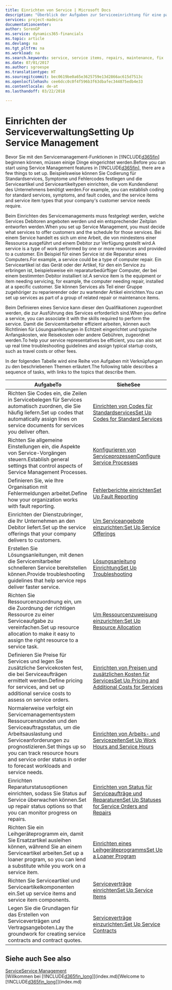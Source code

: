 ```yaml
---
title: Einrichten von Service | Microsoft Docs
description: "Überblick der Aufgaben zur Serviceeinrichtung für eine passende Serviceverwaltungsmethode für Ihre Organisation."
services: project-madeira
documentationcenter: 
author: SorenGP
ms.service: dynamics365-financials
ms.topic: article
ms.devlang: na
ms.tgt_pltfrm: na
ms.workload: na
ms.search.keywords: service, service items, repairs, maintenance, fix
ms.date: 07/01/2017
ms.author: sgroespe
ms.translationtype: HT
ms.sourcegitcommit: bec0619be0a65e3625759e13d2866ac615d7513c
ms.openlocfilehash: cee6dcc0c0f4f596b3f63dbafec344875edb4e33
ms.contentlocale: de-at
ms.lasthandoff: 03/22/2018

---
```


# <a name="setting-up-service-management"></a><span data-ttu-id="bdbcb-103">Einrichten der Serviceverwaltung</span><span class="sxs-lookup"><span data-stu-id="bdbcb-103">Setting Up Service Management</span></span>
<span data-ttu-id="bdbcb-104">Bevor Sie mit den Servicemanagement-Funktionen in [!INCLUDE[d365fin](includes/d365fin_md.md)] beginnen können, müssen einige Dinge eingerichtet werden.</span><span class="sxs-lookup"><span data-stu-id="bdbcb-104">Before you can start using Service Management features in [!INCLUDE[d365fin](includes/d365fin_md.md)], there are a few things to set up.</span></span> <span data-ttu-id="bdbcb-105">Beispielsweise können Sie Codierung für Standardservices, Symptome und Fehlercodes festlegen und die Serviceartikel und Serviceartikeltypen einrichten, die vom Kundendienst des Unternehmens benötigt werden.</span><span class="sxs-lookup"><span data-stu-id="bdbcb-105">For example, you can establish coding for standard services, symptoms, and fault codes, and the service items and service item types that your company's customer service needs require.</span></span>  

<span data-ttu-id="bdbcb-106">Beim Einrichten des Servicemanagements muss festgelegt werden, welche Services Debitoren angeboten werden und ein entsprechender Zeitplan entworfen werden.</span><span class="sxs-lookup"><span data-stu-id="bdbcb-106">When you set up Service Management, you must decide what services to offer customers and the schedule for those services.</span></span> <span data-ttu-id="bdbcb-107">Bei einem Service handelt es sich um eine Arbeit, die von mindestens einer Ressource ausgeführt und einem Debitor zur Verfügung gestellt wird.</span><span class="sxs-lookup"><span data-stu-id="bdbcb-107">A service is a type of work performed by one or more resources and provided to a customer.</span></span> <span data-ttu-id="bdbcb-108">Ein Beispiel für einen Service ist die Reparatur eines Computers.</span><span class="sxs-lookup"><span data-stu-id="bdbcb-108">For example, a service could be a type of computer repair.</span></span> <span data-ttu-id="bdbcb-109">Ein Serviceartikel ist das Gerät oder der Artikel, für den ein Service zu erbringen ist, beispielsweise ein reparaturbedürftiger Computer, der bei einem bestimmten Debitor installiert ist.</span><span class="sxs-lookup"><span data-stu-id="bdbcb-109">A service item is the equipment or item needing servicing, for example, the computer needing repair, installed at a specific customer.</span></span> <span data-ttu-id="bdbcb-110">Sie können Services als Teil einer Gruppe zugehöriger zu reparierender oder zu wartender Artikel einrichten.</span><span class="sxs-lookup"><span data-stu-id="bdbcb-110">You can set up services as part of a group of related repair or maintenance items.</span></span>  
  
<span data-ttu-id="bdbcb-111">Beim Definieren eines Service kann dieser den Qualifikationen zugeordnet werden, die zur Ausführung des Services erforderlich sind.</span><span class="sxs-lookup"><span data-stu-id="bdbcb-111">When you define a service, you can associate it with the skills required to perform the service.</span></span> <span data-ttu-id="bdbcb-112">Damit die Servicemitarbeiter effizient arbeiten, können auch Richtlinien für Lösungsanleitungen in Echtzeit eingerichtet und typische Anfangskosten, wie Reisekosten oder andere Gebühren, zugeordnet werden.</span><span class="sxs-lookup"><span data-stu-id="bdbcb-112">To help your service representatives be efficient, you can also set up real time troubleshooting guidelines and assign typical startup costs, such as travel costs or other fees.</span></span>  

<span data-ttu-id="bdbcb-113">In der folgenden Tabelle wird eine Reihe von Aufgaben mit Verknüpfungen zu den beschriebenen Themen erläutert.</span><span class="sxs-lookup"><span data-stu-id="bdbcb-113">The following table describes a sequence of tasks, with links to the topics that describe them.</span></span>  
  
| <span data-ttu-id="bdbcb-114">Aufgabe</span><span class="sxs-lookup"><span data-stu-id="bdbcb-114">To</span></span> | <span data-ttu-id="bdbcb-115">Siehe</span><span class="sxs-lookup"><span data-stu-id="bdbcb-115">See</span></span> |
| --- | --- |
| <span data-ttu-id="bdbcb-116">Richten Sie Codes ein, die Zeilen in Servicebelegen für Services automatisch zuordnen, die Sie häufig liefern.</span><span class="sxs-lookup"><span data-stu-id="bdbcb-116">Set up codes that automatically assign lines on service documents for services you deliver often.</span></span> |[<span data-ttu-id="bdbcb-117">Einrichten von Codes für Standardservices</span><span class="sxs-lookup"><span data-stu-id="bdbcb-117">Set Up Codes for Standard Services</span></span>](service-how-setup-service-coding.md)|
| <span data-ttu-id="bdbcb-118">Richten Sie allgemeine Einstellungen ein, die Aspekte von Service-Vorgängen steuern.</span><span class="sxs-lookup"><span data-stu-id="bdbcb-118">Establish general settings that control aspects of Service Management Processes.</span></span>|[<span data-ttu-id="bdbcb-119">Konfigurieren von Serviceprozessen</span><span class="sxs-lookup"><span data-stu-id="bdbcb-119">Configure Service Processes</span></span>](service-setup-service-processes.md)|
| <span data-ttu-id="bdbcb-120">Definieren Sie, wie Ihre Organisation mit Fehlermeldungen arbeitet.</span><span class="sxs-lookup"><span data-stu-id="bdbcb-120">Define how your organization works with fault reporting.</span></span> |[<span data-ttu-id="bdbcb-121">Fehlerberichte einrichten</span><span class="sxs-lookup"><span data-stu-id="bdbcb-121">Set Up Fault Reporting</span></span>](service-how-setup-fault-reporting.md) |
| <span data-ttu-id="bdbcb-122">Einrichten der Dienstzubringer, die Ihr Unternehmen an den Debitor liefert.</span><span class="sxs-lookup"><span data-stu-id="bdbcb-122">Set up the service offerings that your company delivers to customers.</span></span>|[<span data-ttu-id="bdbcb-123">Um Serviceangebote einzurichten:</span><span class="sxs-lookup"><span data-stu-id="bdbcb-123">Set Up Service Offerings</span></span>](service-how-setup-service-offerings.md)|
| <span data-ttu-id="bdbcb-124">Erstellen Sie Lösungsanleitungen, mit denen die Servicemitarbeiter schnelleren Service bereitstellen können.</span><span class="sxs-lookup"><span data-stu-id="bdbcb-124">Provide troubleshooting guidelines that help service reps deliver faster service.</span></span> |[<span data-ttu-id="bdbcb-125">Lösungsanleitung Einrichtung</span><span class="sxs-lookup"><span data-stu-id="bdbcb-125">Set Up Troubleshooting</span></span>](service-how-setup-troubleshooting.md) |
| <span data-ttu-id="bdbcb-126">Richten Sie Ressourcenzuordnung ein, um die Zuordnung der richtigen Ressource zu einer Serviceaufgabe zu vereinfachen.</span><span class="sxs-lookup"><span data-stu-id="bdbcb-126">Set up resource allocation to make it easy to assign the right resource to a service task.</span></span> |[<span data-ttu-id="bdbcb-127">Um Ressourcenzuweisung einzurichten:</span><span class="sxs-lookup"><span data-stu-id="bdbcb-127">Set Up Resource Allocation</span></span>](service-how-setup-resource-allocation.md) |
| <span data-ttu-id="bdbcb-128">Definieren Sie Preise für Services und legen Sie zusätzliche Servicekosten fest, die bei Serviceaufträgen ermittelt werden.</span><span class="sxs-lookup"><span data-stu-id="bdbcb-128">Define pricing for services, and set up additional service costs to assess on service orders.</span></span> |[<span data-ttu-id="bdbcb-129">Einrichten von Preisen und zusätzlichen Kosten für Services</span><span class="sxs-lookup"><span data-stu-id="bdbcb-129">Set Up Pricing and Additional Costs for Services</span></span>](service-how-setup-service-costs-pricing.md)|
| <span data-ttu-id="bdbcb-130">Normalerweise verfolgt ein Servicemanagementsystem Ressourcenstunden und den Serviceauftragsstatus, um die Arbeitsauslastung und Serviceanforderungen zu prognostizieren.</span><span class="sxs-lookup"><span data-stu-id="bdbcb-130">Set things up so you can track resource hours and service order status in order to forecast workloads and service needs.</span></span>|[<span data-ttu-id="bdbcb-131">Einrichten von Arbeits- und Servicezeiten</span><span class="sxs-lookup"><span data-stu-id="bdbcb-131">Set Up Work Hours and Service Hours</span></span>](service-how-setup-work-service-hours.md)|
| <span data-ttu-id="bdbcb-132">Einrichten Reparaturstatusoptionen einrichten, sodass Sie Status auf Service überwachen können.</span><span class="sxs-lookup"><span data-stu-id="bdbcb-132">Set up repair status options so that you can monitor progress on repairs.</span></span> | [<span data-ttu-id="bdbcb-133">Einrichten von Status für Serviceaufträge und Reparaturen</span><span class="sxs-lookup"><span data-stu-id="bdbcb-133">Set Up Statuses for Service Orders and Repairs</span></span>](service-order-repair-status.md)|
| <span data-ttu-id="bdbcb-134">Richten Sie ein Leihgeräteprogramm ein, damit Sie Ersatzartikel ausleihen können, während Sie an einem Serviceartikel arbeiten.</span><span class="sxs-lookup"><span data-stu-id="bdbcb-134">Set up a loaner program, so you can lend a substitute while you work on a service item.</span></span> |[<span data-ttu-id="bdbcb-135">Einrichten eines Leihgeräteprogramms</span><span class="sxs-lookup"><span data-stu-id="bdbcb-135">Set Up a Loaner Program</span></span>](service-how-setup-loaner-program.md) |
| <span data-ttu-id="bdbcb-136">Richten Sie Serviceartikel und Serviceartikelkomponenten ein.</span><span class="sxs-lookup"><span data-stu-id="bdbcb-136">Set up service items and service item components.</span></span> |[<span data-ttu-id="bdbcb-137">Serviceverträge einrichten</span><span class="sxs-lookup"><span data-stu-id="bdbcb-137">Set Up Service Items</span></span>](service-how-setup-service-items.md) |
| <span data-ttu-id="bdbcb-138">Legen Sie die Grundlagen für das Erstellen von Serviceverträgen und Vertragsangeboten.</span><span class="sxs-lookup"><span data-stu-id="bdbcb-138">Lay the groundwork for creating service contracts and contract quotes.</span></span> |[<span data-ttu-id="bdbcb-139">Serviceverträge einzurichten:</span><span class="sxs-lookup"><span data-stu-id="bdbcb-139">Set Up Service Contracts</span></span>](service-how-setup-service-contracts.md) |

## <a name="see-also"></a><span data-ttu-id="bdbcb-140">Siehe auch </span><span class="sxs-lookup"><span data-stu-id="bdbcb-140">See also</span></span>
[<span data-ttu-id="bdbcb-141">Service</span><span class="sxs-lookup"><span data-stu-id="bdbcb-141">Service Management</span></span>](service-service.md)  
<span data-ttu-id="bdbcb-142">[Willkommen bei [!INCLUDE[d365fin_long](includes/d365fin_long_md.md)]](index.md)</span><span class="sxs-lookup"><span data-stu-id="bdbcb-142">[Welcome to [!INCLUDE[d365fin_long](includes/d365fin_long_md.md)]](index.md)</span></span>  

